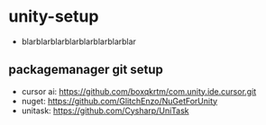 # unity-setup
- blarblarblarblarblarblarblarblar

## packagemanager git setup
- cursor ai: https://github.com/boxqkrtm/com.unity.ide.cursor.git
- nuget: https://github.com/GlitchEnzo/NuGetForUnity
- unitask: https://github.com/Cysharp/UniTask
